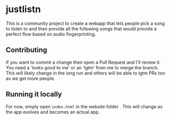 # justlistn

This is a community project to create a webapp that lets people pick a song to listen to and then provide all the following songs that would provide a perfect flow based on audio fingerprinting.

## Contributing
If you want to commit a change then open a Pull Request and I'll review it. You need a 'looks good to me' or an 'lgtm' from me to merge the branch. This will likely change in the long run and others will be able to lgtm PRs too as we get more people.

## Running it locally
For now, simply open `index.html` in the website folder . This will change as the app evolves and becomes an actual app.
